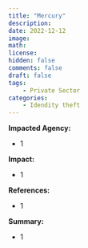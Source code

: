 ```yaml
---
title: "Mercury"
description: 
date: 2022-12-12
image: 
math: 
license: 
hidden: false
comments: false
draft: false
tags: 
    - Private Sector
categories:
    - Idendity theft
---
```

**Impacted Agency:**
* 1

**Impact:**
* 1

**References:**
* 1

**Summary:**
* 1